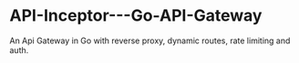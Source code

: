 # API-Inceptor---Go-API-Gateway
 An Api Gateway in Go with reverse proxy, dynamic routes, rate limiting and auth.
